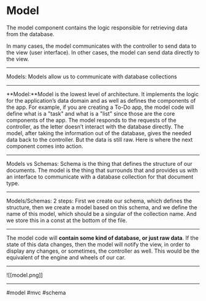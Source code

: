 # Model
The model component contains the logic responsible for retrieving data from the database.

In many cases, the model communicates with the controller to send data to the view (user interface). In other cases, the model can send data directly to the view.

***
Models: Models allow us to communicate with database collections
***
**Model:**Model is the lowest level of architecture. It implements the logic for the application’s data domain and as well as defines the components of the app. For example, if you are creating a To-Do app, the model code will define what is a "task" and what is a "list" since those are the core components of the app. The model responds to the requests of the controller, as the letter doesn’t interact with the database directly. The model, after taking the information out of the database, gives the needed data back to the controller. But the data is still raw. Here is where the next component comes into action.
***
Models vs Schemas: Schema is the thing that defines the structure of our documents. The model is the thing that surrounds that and provides us with an interface to communicate with a database collection for that document type.
***
Models/Schemas: 2 steps: First we create our schema, which defines the structure, then we create a model based on this schema, and we define the name of this model, which should be a singular of the collection name. And we store this in a const at the bottom of the file.
***
The model code will **contain some kind of database, or just raw data**. If the state of this data changes, then the model will notify the view, in order to display any changes, or sometimes, the controller as well. This would be the equivalent of the engine and wheels of our car.
***
![[model.png]]
***

#model #mvc #schema  